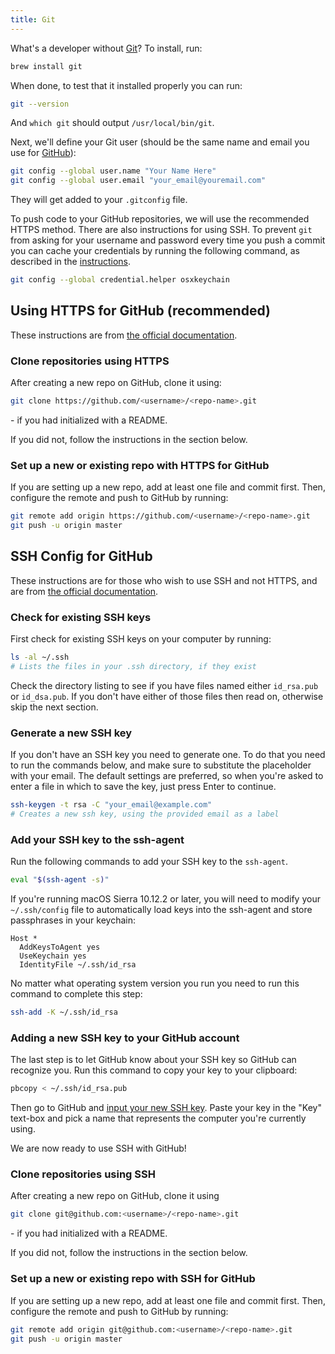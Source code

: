 ```yaml
---
title: Git
---
```



What's a developer without [Git](http://git-scm.com/)? To install, run:

```sh
brew install git
```

When done, to test that it installed properly you can run:

```sh
git --version
```

And `which git` should output `/usr/local/bin/git`.

Next, we'll define your Git user (should be the same name and email you use for [GitHub](https://github.com/)):

```sh
git config --global user.name "Your Name Here"
git config --global user.email "your_email@youremail.com"
```

They will get added to your `.gitconfig` file.

To push code to your GitHub repositories, we will use the recommended HTTPS method. There are also instructions for using SSH. To prevent `git` from asking for your username and password every time you push a commit you can cache your credentials by running the following command, as described in the [instructions](https://help.github.com/articles/caching-your-github-password-in-git/).

```sh
git config --global credential.helper osxkeychain
```

## Using HTTPS for GitHub (recommended)

These instructions are from [the official documentation](https://help.github.com/en/github/using-git/which-remote-url-should-i-use#cloning-with-https-urls-recommended).

### Clone repositories using HTTPS

After creating a new repo on GitHub, clone it using:

```sh
git clone https://github.com/<username>/<repo-name>.git
```

\- if you had initialized with a README.

If you did not, follow the instructions in the section below.

### Set up a new or existing repo with HTTPS for GitHub

If you are setting up a new repo, add at least one file and commit first. Then, configure the remote and push to GitHub by running:

```sh
git remote add origin https://github.com/<username>/<repo-name>.git
git push -u origin master
```

## SSH Config for GitHub

These instructions are for those who wish to use SSH and not HTTPS, and are from [the official documentation](https://help.github.com/articles/generating-ssh-keys).

### Check for existing SSH keys

First check for existing SSH keys on your computer by running:

```sh
ls -al ~/.ssh
# Lists the files in your .ssh directory, if they exist
```

Check the directory listing to see if you have files named either `id_rsa.pub` or `id_dsa.pub`. If you don't have either of those files then read on, otherwise skip the next section.

### Generate a new SSH key

If you don't have an SSH key you need to generate one. To do that you need to run the commands below, and make sure to substitute the placeholder with your email. The default settings are preferred, so when you're asked to enter a file in which to save the key, just press Enter to continue.

```sh
ssh-keygen -t rsa -C "your_email@example.com"
# Creates a new ssh key, using the provided email as a label
```

### Add your SSH key to the ssh-agent

Run the following commands to add your SSH key to the `ssh-agent`.

```sh
eval "$(ssh-agent -s)"
```

If you're running macOS Sierra 10.12.2 or later, you will need to modify your `~/.ssh/config` file to automatically load keys into the ssh-agent and store passphrases in your keychain:

```ssh-config
Host *
  AddKeysToAgent yes
  UseKeychain yes
  IdentityFile ~/.ssh/id_rsa
```

No matter what operating system version you run you need to run this command to complete this step:

```sh
ssh-add -K ~/.ssh/id_rsa
```

### Adding a new SSH key to your GitHub account

The last step is to let GitHub know about your SSH key so GitHub can recognize you. Run this command to copy your key to your clipboard:

```sh
pbcopy < ~/.ssh/id_rsa.pub
```

Then go to GitHub and [input your new SSH key](https://github.com/settings/ssh/new). Paste your key in the "Key" text-box and pick a name that represents the computer you're currently using.

We are now ready to use SSH with GitHub!

### Clone repositories using SSH

After creating a new repo on GitHub, clone it using

```sh
git clone git@github.com:<username>/<repo-name>.git
```

\- if you had initialized with a README.

If you did not, follow the instructions in the section below.

### Set up a new or existing repo with SSH for GitHub

If you are setting up a new repo, add at least one file and commit first. Then, configure the remote and push to GitHub by running:

```sh
git remote add origin git@github.com:<username>/<repo-name>.git
git push -u origin master
```
